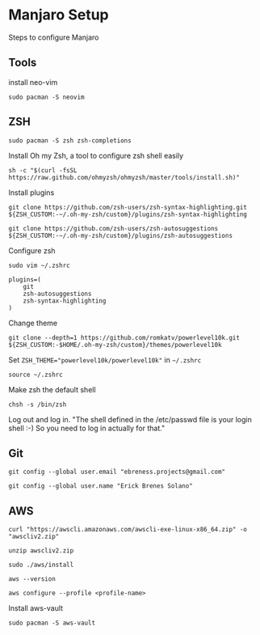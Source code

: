 # Manjaro Setup

Steps to configure Manjaro

## Tools
install neo-vim
```
sudo pacman -S neovim
```
## ZSH
```
sudo pacman -S zsh zsh-completions
```

Install Oh my Zsh, a tool to configure zsh shell easily
```
sh -c "$(curl -fsSL https://raw.github.com/ohmyzsh/ohmyzsh/master/tools/install.sh)"
```

Install plugins
```
git clone https://github.com/zsh-users/zsh-syntax-highlighting.git ${ZSH_CUSTOM:-~/.oh-my-zsh/custom}/plugins/zsh-syntax-highlighting

git clone https://github.com/zsh-users/zsh-autosuggestions ${ZSH_CUSTOM:-~/.oh-my-zsh/custom}/plugins/zsh-autosuggestions
```

Configure zsh
```
sudo vim ~/.zshrc
```

```
plugins=(
    git
    zsh-autosuggestions
    zsh-syntax-highlighting
)
```

Change theme
```
git clone --depth=1 https://github.com/romkatv/powerlevel10k.git ${ZSH_CUSTOM:-$HOME/.oh-my-zsh/custom}/themes/powerlevel10k
```

Set `ZSH_THEME="powerlevel10k/powerlevel10k"` in `~/.zshrc`

```
source ~/.zshrc
```
Make zsh the default shell

```
chsh -s /bin/zsh
```

Log out and log in. "The shell defined in the /etc/passwd file is your login shell :-) So you need to log in actually for that."

## Git
```
git config --global user.email "ebreness.projects@gmail.com"

git config --global user.name "Erick Brenes Solano"
```

## AWS
```
curl "https://awscli.amazonaws.com/awscli-exe-linux-x86_64.zip" -o "awscliv2.zip"

unzip awscliv2.zip

sudo ./aws/install

aws --version

aws configure --profile <profile-name>
```

Install aws-vault

```
sudo pacman -S aws-vault
```

